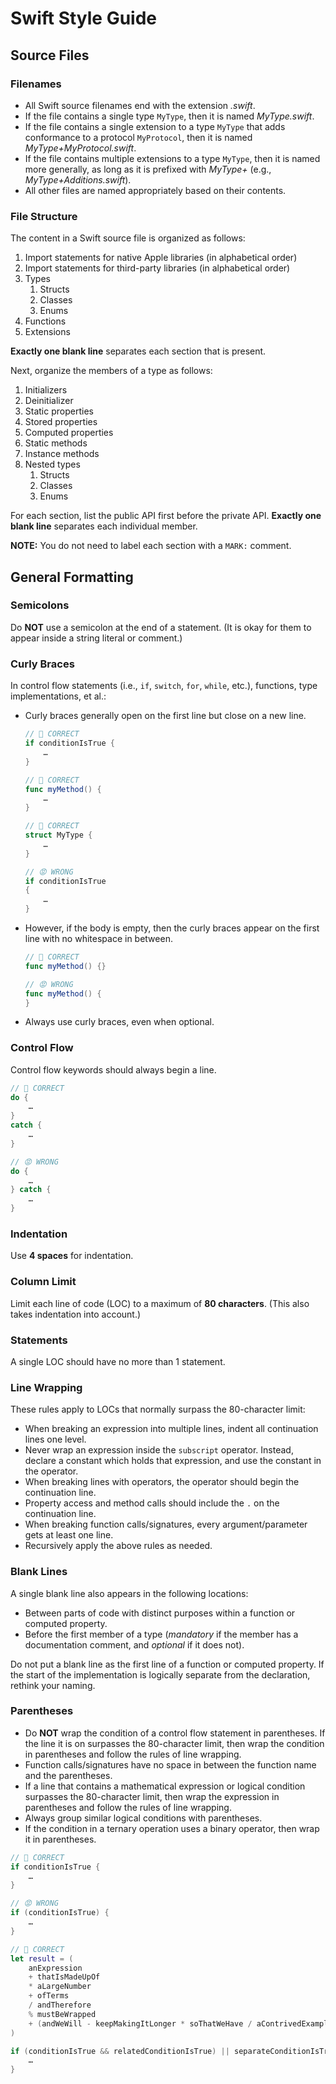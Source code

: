 Swift Style Guide
=================

Source Files
------------

### Filenames

  * All Swift source filenames end with the extension *.swift*.
  * If the file contains a single type `MyType`, then it is named
    *MyType.swift*.
  * If the file contains a single extension to a type `MyType` that adds
    conformance to a protocol `MyProtocol`, then it is named
    *MyType+MyProtocol.swift*.
  * If the file contains multiple extensions to a type `MyType`, then it is
    named more generally, as long as it is prefixed with *MyType+*
    (e.g., *MyType+Additions.swift*).
  * All other files are named appropriately based on their contents.

### File Structure

The content in a Swift source file is organized as follows:

  1. Import statements for native Apple libraries (in alphabetical order)
  2. Import statements for third-party libraries (in alphabetical order)
  3. Types
      1. Structs
      2. Classes
      3. Enums
  4. Functions
  5. Extensions

**Exactly one blank line** separates each section that is present.

Next, organize the members of a type as follows:

  1. Initializers
  2. Deinitializer
  3. Static properties
  4. Stored properties
  5. Computed properties
  6. Static methods
  7. Instance methods
  8. Nested types
      1. Structs
      2. Classes
      3. Enums

For each section, list the public API first before the private API.
**Exactly one blank line** separates each individual member.

**NOTE:** You do not need to label each section with a `MARK:` comment.

General Formatting
------------------

### Semicolons

Do **NOT** use a semicolon at the end of a statement. (It is okay for them to
appear inside a string literal or comment.)

### Curly Braces

In control flow statements (i.e., `if`, `switch`, `for`, `while`, etc.),
functions, type implementations, et al.:

  * Curly braces generally open on the first line but close on a new line.
    
    ```swift
    // 🙂 CORRECT
    if conditionIsTrue {
        …
    }

    // 🙂 CORRECT
    func myMethod() {
        …
    }

    // 🙂 CORRECT
    struct MyType {
        …
    }

    // 😡 WRONG
    if conditionIsTrue
    {
        …
    }
    ```

  * However, if the body is empty, then the curly braces appear on the first
    line with no whitespace in between.

    ```swift
    // 🙂 CORRECT
    func myMethod() {}

    // 😡 WRONG
    func myMethod() {
    }
    ```

  * Always use curly braces, even when optional.

### Control Flow

Control flow keywords should always begin a line.

```swift
// 🙂 CORRECT
do {
    …
}
catch {
    …
}

// 😡 WRONG
do {
    …
} catch {
    …
}
```

### Indentation

Use **4 spaces** for indentation.

### Column Limit

Limit each line of code (LOC) to a maximum of **80 characters**. (This also
takes indentation into account.)

### Statements

A single LOC should have no more than 1 statement.

### Line Wrapping

These rules apply to LOCs that normally surpass the 80-character limit:

  * When breaking an expression into multiple lines, indent all continuation
    lines one level.
  * Never wrap an expression inside the `subscript` operator. Instead, declare
    a constant which holds that expression, and use the constant in the
    operator.
  * When breaking lines with operators, the operator should begin the
    continuation line.
  * Property access and method calls should include the `.` on the continuation
    line.
  * When breaking function calls/signatures, every argument/parameter gets at
    least one line.
  * Recursively apply the above rules as needed.

### Blank Lines

A single blank line also appears in the following locations:

  * Between parts of code with distinct purposes within a function or computed
    property.
  * Before the first member of a type (*mandatory* if the member has a
    documentation comment, and *optional* if it does not).

Do not put a blank line as the first line of a function or computed property.
If the start of the implementation is logically separate from the declaration,
rethink your naming.

### Parentheses

  * Do **NOT** wrap the condition of a control flow statement in parentheses.
    If the line it is on surpasses the 80-character limit, then wrap the
    condition in parentheses and follow the rules of line wrapping.
  * Function calls/signatures have no space in between the function name and the
    parentheses.
  * If a line that contains a mathematical expression or logical condition
    surpasses the 80-character limit, then wrap the expression in parentheses
    and follow the rules of line wrapping.
  * Always group similar logical conditions with parentheses.
  * If the condition in a ternary operation uses a binary operator, then wrap it
    in parentheses.

```swift
// 🙂 CORRECT
if conditionIsTrue {
    …
}

// 😡 WRONG
if (conditionIsTrue) {
    …
}

// 🙂 CORRECT
let result = (
    anExpression
    + thatIsMadeUpOf
    * aLargeNumber
    + ofTerms
    / andTherefore
    % mustBeWrapped
    + (andWeWill - keepMakingItLonger * soThatWeHave / aContrivedExample)
)

if (conditionIsTrue && relatedConditionIsTrue) || separateConditionIsTrue {
    …
}
```
